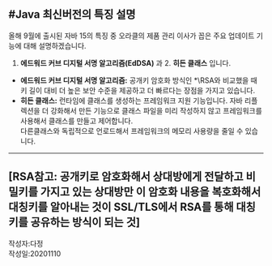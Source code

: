  #Java 최신버전의 특징 설명<br>
---
올해 9월에 출시된 자바 15의 특징 중 오라클의 제품 관리 이사가 꼽은 주요 업데이트 기능에 대해 설명하겠습니다.<br>
1. __에드워드 커브 디지털 서명 알고리즘(EdDSA)__ 과 2. __히든 클래스__ 입니다.  <br>
+ __에드워드 커브 디지털 서명 알고리즘:__ 공개키 암호화 방식인 *\RSA와 비교했을 때 키 길이 대비 더 높은 보안 수준을 제공하고 더 빠르다는 장점을 가지고 있습니다.<br>
+ __히든 클래스:__ 런타임에 클래스를 생성하는 프레임워크 지원 기능입니다. 자바 리플렉션을 더 강화해서 만든 기능으로 클래스 파일을 미리 작성하지 않고 프레임워크를 사용해서 클래스를 만들고 제어합니다.<br>
다른클래스와 독립적으로 언로드해서 프레임워크의 메모리 사용량을 줄일 수 있습니다.<br>
---

\[RSA참고:  공개키로 암호화해서 상대방에게 전달하고 비밀키를 가지고 있는 상대방만 이 암호화 내용을 복호화해서 대칭키를 알아내는 것이 SSL/TLS에서 RSA를 통해 대칭키를 공유하는 방식이 되는 것]<br>
---
작성자:다정 <br>
작성일:20201110
